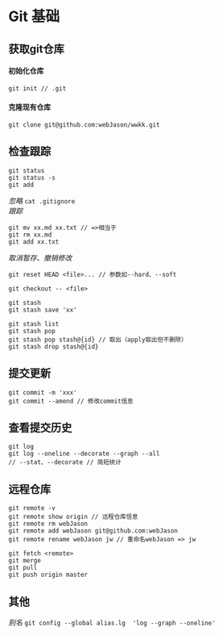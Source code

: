 # Git 基础
## 获取git仓库
#### 初始化仓库
`git init // .git`
#### 克隆现有仓库
`git clone git@github.com:webJason/wwkk.git`
## 检查跟踪
```
git status
git status -s
git add
```
*忽略*
`cat .gitignore`  
*跟踪*
```
git mv xx.md xx.txt // =>相当于
git rm xx.md
git add xx.txt
```
*取消暂存、撤销修改*
```
git reset HEAD <file>... // 参数如--hard、--soft

git checkout -- <file>
```
```
git stash
git stash save 'xx'

git stash list
git stash pop
git stash pop stash@{id} // 取出（apply取出但不删除）
git stash drop stash@{id}
```
## 提交更新 
```
git commit -m 'xxx'
git commit --amend // 修改commit信息
```
## 查看提交历史
```
git log
git log --oneline --decorate --graph --all
// --stat、--decorate // 简短统计
```
## 远程仓库
```
git remote -v
git remote show origin // 远程仓库信息
git remote rm webJason
git remote add webJason git@github.com:webJason
git remote rename webJason jw // 重命名webJason => jw
```
```
git fetch <remote>
git merge
git pull
git push origin master
```
## 其他
*别名*
`git config --global alias.lg  'log --graph --oneline'`